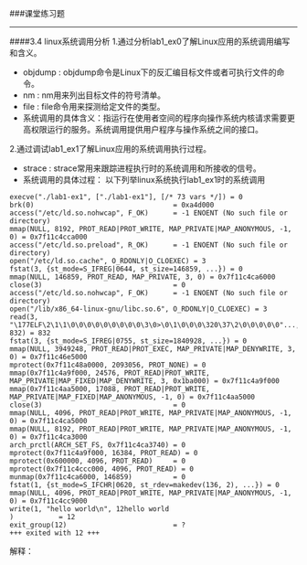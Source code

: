 ###课堂练习题

- - -

####3.4 linux系统调用分析
1.通过分析lab1_ex0了解Linux应用的系统调用编写和含义。
- objdump : objdump命令是Linux下的反汇编目标文件或者可执行文件的命令。
- nm : nm用来列出目标文件的符号清单。
- file : file命令用来探测给定文件的类型。
- 系统调用的具体含义：指运行在使用者空间的程序向操作系统内核请求需要更高权限运行的服务。系统调用提供用户程序与操作系统之间的接口。

2.通过调试lab1_ex1了解Linux应用的系统调用执行过程。
- strace : strace常用来跟踪进程执行时的系统调用和所接收的信号。
- 系统调用的具体过程：
以下列举linux系统执行lab1_ex1时的系统调用
```
execve("./lab1-ex1", ["./lab1-ex1"], [/* 73 vars */]) = 0
brk(0)                                  = 0xa4d000
access("/etc/ld.so.nohwcap", F_OK)      = -1 ENOENT (No such file or directory)
mmap(NULL, 8192, PROT_READ|PROT_WRITE, MAP_PRIVATE|MAP_ANONYMOUS, -1, 0) = 0x7f11c4cca000
access("/etc/ld.so.preload", R_OK)      = -1 ENOENT (No such file or directory)
open("/etc/ld.so.cache", O_RDONLY|O_CLOEXEC) = 3
fstat(3, {st_mode=S_IFREG|0644, st_size=146859, ...}) = 0
mmap(NULL, 146859, PROT_READ, MAP_PRIVATE, 3, 0) = 0x7f11c4ca6000
close(3)                                = 0
access("/etc/ld.so.nohwcap", F_OK)      = -1 ENOENT (No such file or directory)
open("/lib/x86_64-linux-gnu/libc.so.6", O_RDONLY|O_CLOEXEC) = 3
read(3, "\177ELF\2\1\1\0\0\0\0\0\0\0\0\0\3\0>\0\1\0\0\0\320\37\2\0\0\0\0\0"..., 832) = 832
fstat(3, {st_mode=S_IFREG|0755, st_size=1840928, ...}) = 0
mmap(NULL, 3949248, PROT_READ|PROT_EXEC, MAP_PRIVATE|MAP_DENYWRITE, 3, 0) = 0x7f11c46e5000
mprotect(0x7f11c48a0000, 2093056, PROT_NONE) = 0
mmap(0x7f11c4a9f000, 24576, PROT_READ|PROT_WRITE, MAP_PRIVATE|MAP_FIXED|MAP_DENYWRITE, 3, 0x1ba000) = 0x7f11c4a9f000
mmap(0x7f11c4aa5000, 17088, PROT_READ|PROT_WRITE, MAP_PRIVATE|MAP_FIXED|MAP_ANONYMOUS, -1, 0) = 0x7f11c4aa5000
close(3)                                = 0
mmap(NULL, 4096, PROT_READ|PROT_WRITE, MAP_PRIVATE|MAP_ANONYMOUS, -1, 0) = 0x7f11c4ca5000
mmap(NULL, 8192, PROT_READ|PROT_WRITE, MAP_PRIVATE|MAP_ANONYMOUS, -1, 0) = 0x7f11c4ca3000
arch_prctl(ARCH_SET_FS, 0x7f11c4ca3740) = 0
mprotect(0x7f11c4a9f000, 16384, PROT_READ) = 0
mprotect(0x600000, 4096, PROT_READ)     = 0
mprotect(0x7f11c4ccc000, 4096, PROT_READ) = 0
munmap(0x7f11c4ca6000, 146859)          = 0
fstat(1, {st_mode=S_IFCHR|0620, st_rdev=makedev(136, 2), ...}) = 0
mmap(NULL, 4096, PROT_READ|PROT_WRITE, MAP_PRIVATE|MAP_ANONYMOUS, -1, 0) = 0x7f11c4cc9000
write(1, "hello world\n", 12hello world
)           = 12
exit_group(12)                          = ?
+++ exited with 12 +++
```
解释：
